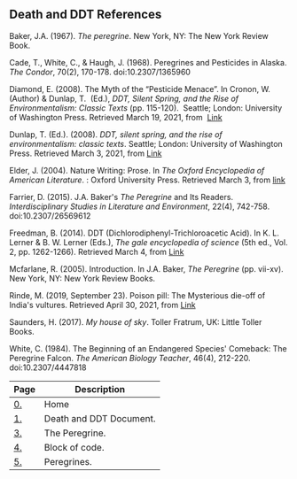 ## Death and DDT References

Baker, J.A. (1967). _The peregrine_. New York, NY: The New York Review Book.

 
Cade, T., White, C., & Haugh, J. (1968). Peregrines and Pesticides in Alaska. _The Condor_, 70(2),
 170-178. doi:10.2307/1365960

Diamond, E. (2008). The Myth of the “Pesticide Menace”. In Cronon, W. (Author) & Dunlap, T.
  (Ed.), _DDT, Silent Spring, and the Rise of Environmentalism: Classic Texts_ (pp. 115-120).
  Seattle; London: University of Washington Press. Retrieved March 19, 2021, from
   [Link](http://www.jstor.org/stable/j.ctvcwnrw5.29)

 Dunlap, T. (Ed.). (2008). _DDT, silent spring, and the rise of environmentalism: classic texts_.
 Seattle; London: University of Washington Press. Retrieved March 3, 2021, from
 [Link](http://www.jstor.org/stable/j.ctvcwnrw5)

 Elder, J. (2004). Nature Writing: Prose. In _The Oxford Encyclopedia of American Literature_. :
 Oxford University Press. Retrieved March 3, from
 [link](https://www.oxfordreference.com/view/10.1093/acref/9780195156539.001.0001/acref-9780195156539-e-0208)

 Farrier, D. (2015). J.A. Baker's <i>The Peregrine</i> and Its Readers. _Interdisciplinary Studies in
 Literature and Environment_, 22(4), 742-758. doi:10.2307/26569612

 Freedman, B. (2014). DDT (Dichlorodiphenyl-Trichloroacetic Acid). In K. L. Lerner & B. W.
 Lerner (Eds.), _The gale encyclopedia of science_ (5th ed., Vol. 2, pp. 1262-1266).
 Retrieved March 4, from
 [Link](https://link.gale.com/apps/doc/CX3727800715/GVRL?u=luther_col&sid=GVRL&xid=de18163)

 Mcfarlane, R. (2005). Introduction. In J.A. Baker, _The Peregrine_ (pp. vii-xv). New York, NY:
 New York Review Books.

 Rinde, M. (2019, September 23). Poison pill: The Mysterious die-off of India's vultures.
 Retrieved April 30, 2021, from
 [Link](https://www.sciencehistory.org/distillations/poison-pill-the-mysterious-die-off-of-indias-vultures)

 Saunders, H. (2017). _My house of sky_. Toller Fratrum, UK: Little Toller Books.

 White, C. (1984). The Beginning of an Endangered Species' Comeback: The Peregrine Falcon.
 _The American Biology Teacher_, 46(4), 212-220. doi:10.2307/4447818
 
 | **Page**   | **Description** |
| ------ | ----------- |
| [0.](https://github.com/aaronmcgough/Midterm-Project#readme)     | Home |
| [1.](https://github.com/aaronmcgough/Midterm-Project/blob/main/Death_and_DDT_Document.md)     | Death and DDT Document. |
| [3.](https://github.com/aaronmcgough/Midterm-Project/blob/main/The%20Peregrine.md)     | The Peregrine. |
| [4.](https://github.com/aaronmcgough/Midterm-Project/blob/main/Block%20of%20Code.md)     | Block of code. |
| [5.](https://github.com/aaronmcgough/Midterm-Project/blob/main/Peregrines.md)     | Peregrines. |
